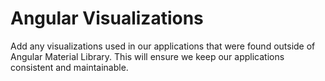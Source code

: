 # Angular Visualizations


Add any visualizations used in our applications that were found outside of Angular Material Library. 
This will ensure we keep our applications consistent and maintainable.
